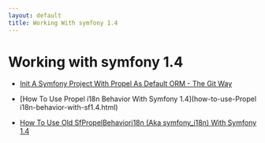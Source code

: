 ```yaml
---
layout: default
title: Working With symfony 1.4
---
```


# Working with symfony 1.4 #

* [Init A Symfony Project With Propel As Default ORM - The Git Way](init-a-Symfony-project-with-Propel-git-way.html)

* [How To Use Propel i18n Behavior With Symfony 1.4](how-to-use-Propel i18n-behavior-with-sf1.4.html)

* [How To Use Old SfPropelBehaviori18n (Aka symfony_i18n) With Symfony 1.4](how-to-use-old-SfPropelBehaviori18n-with-sf1.4.html)
